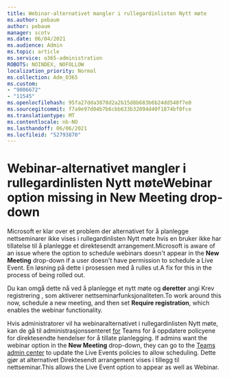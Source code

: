 ```yaml
---
title: Webinar-alternativet mangler i rullegardinlisten Nytt møte
ms.author: pebaum
author: pebaum
manager: scotv
ms.date: 06/04/2021
ms.audience: Admin
ms.topic: article
ms.service: o365-administration
ROBOTS: NOINDEX, NOFOLLOW
localization_priority: Normal
ms.collection: Adm_O365
ms.custom:
- "9006672"
- "11545"
ms.openlocfilehash: 95fa27dda3878d2a2b15d8b683b6b24dd548f7e0
ms.sourcegitcommit: f7a9e97d04b7b6cbb633b32094d40f1874bf0fce
ms.translationtype: MT
ms.contentlocale: nb-NO
ms.lasthandoff: 06/06/2021
ms.locfileid: "52793870"
---
```

# <a name="webinar-option-missing-in-new-meeting-drop-down"></a><span data-ttu-id="96dd8-102">Webinar-alternativet mangler i rullegardinlisten Nytt møte</span><span class="sxs-lookup"><span data-stu-id="96dd8-102">Webinar option missing in New Meeting drop-down</span></span>

<span data-ttu-id="96dd8-103">Microsoft er klar over et problem der alternativet for å planlegge  nettseminarer ikke vises i rullegardinlisten Nytt møte hvis en bruker ikke har tillatelse til å planlegge et direktesendt arrangement.</span><span class="sxs-lookup"><span data-stu-id="96dd8-103">Microsoft is aware of an issue where the option to schedule webinars doesn't appear in the **New Meeting** drop-down if a user doesn't have permission to schedule a Live Event.</span></span> <span data-ttu-id="96dd8-104">En løsning på dette i prosessen med å rulles ut.</span><span class="sxs-lookup"><span data-stu-id="96dd8-104">A fix for this in the process of being rolled out.</span></span>

<span data-ttu-id="96dd8-105">Du kan omgå dette nå ved å planlegge et nytt møte og **deretter** angi Krev registrering , som aktiverer nettseminarfunksjonaliteten.</span><span class="sxs-lookup"><span data-stu-id="96dd8-105">To work around this now, schedule a new meeting, and then set **Require registration**, which enables the webinar functionality.</span></span>

<span data-ttu-id="96dd8-106">Hvis administratorer vil ha webinaralternativet i rullegardinlisten Nytt møte, kan de gå til administrasjonssenteret [for](https://admin.teams.microsoft.com/policies/broadcasts) Teams for å oppdatere policyene for direktesendte hendelser for å tillate planlegging. </span><span class="sxs-lookup"><span data-stu-id="96dd8-106">If admins want the webinar option in the **New Meeting** drop-down, they can go to the [Teams admin center](https://admin.teams.microsoft.com/policies/broadcasts) to update the Live Events policies to allow scheduling.</span></span> <span data-ttu-id="96dd8-107">Dette gjør at alternativet Direktesendt arrangement vises i tillegg til nettseminar.</span><span class="sxs-lookup"><span data-stu-id="96dd8-107">This allows the Live Event option to appear as well as Webinar.</span></span>